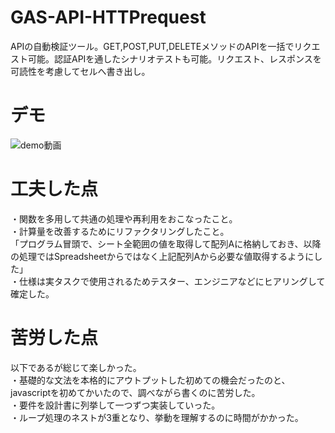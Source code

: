 # GAS-API-HTTPrequest
APIの自動検証ツール。GET,POST,PUT,DELETEメソッドのAPIを一括でリクエスト可能。認証APIを通したシナリオテストも可能。リクエスト、レスポンスを可読性を考慮してセルへ書き出し。</br>

# デモ

![demo動画](https://github.com/KTakao01/GAS-API-HTTPrequest/assets/100658468/25701768-00e6-4f83-b2a7-04a8ba445737)

# 工夫した点
・関数を多用して共通の処理や再利用をおこなったこと。</br>
・計算量を改善するためにリファクタリングしたこと。</br>
「プログラム冒頭で、シート全範囲の値を取得して配列Aに格納しておき、以降の処理ではSpreadsheetからではなく上記配列Aから必要な値取得するようにした」</br>
・仕様は実タスクで使用されるためテスター、エンジニアなどにヒアリングして確定した。</br>


# 苦労した点
以下であるが総じて楽しかった。</br>
・基礎的な文法を本格的にアウトプットした初めての機会だったのと、javascriptを初めてかいたので、調べながら書くのに苦労した。</br>
・要件を設計書に列挙して一つずつ実装していった。</br>
・ループ処理のネストが3重となり、挙動を理解するのに時間がかかった。</br>

